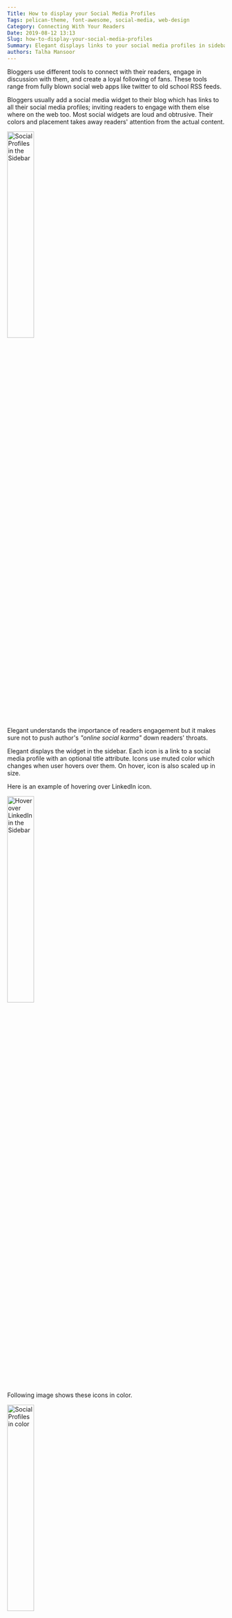 ```yaml
---
Title: How to display your Social Media Profiles
Tags: pelican-theme, font-awesome, social-media, web-design
Category: Connecting With Your Readers
Date: 2019-08-12 13:13
Slug: how-to-display-your-social-media-profiles
Summary: Elegant displays links to your social media profiles in sidebar in a customizable manner
authors: Talha Mansoor
---
```


Bloggers use different tools to connect with their readers, engage in
discussion with them, and create a loyal following of fans. These tools range
from fully blown social web apps like twitter to old school RSS feeds.

Bloggers usually add a social media widget to their blog which has links to all their
social media profiles; inviting readers to engage with them else where on the
web too. Most social widgets are loud and obtrusive. Their colors and placement
takes away readers' attention from the actual content.

<img class="align-right" style="width: 35%;"
src="{static}/images/social-profiles-sidebar-svg-default.png" alt="Social
Profiles in the Sidebar" />

Elegant understands the importance of readers engagement but it makes sure
not to push author's _"online social karma"_ down readers' throats.

Elegant displays the widget in the sidebar. Each icon is a link to a social
media profile with an optional title attribute. Icons use muted color which
changes when user hovers over them. On hover, icon is also scaled up in size.

Here is an example of hovering over
LinkedIn <!-- yaspeller ignore -->
icon.

<img style="width:35%;"
src="{static}/images/social-profiles-sidebar-svg-hover-linkedin.png" alt="Hover over LinkedIn in the Sidebar" />

Following image shows these icons in color.

<img style="width:35%;"
src="{static}/images/social-profiles-sidebar-svg-hover.png" alt="Social Profiles in color" />

These SVG icons are [Super Tiny](https://github.com/edent/SuperTinyIcons). Most of them have sizes less than 500 bytes, and none of them exceeds 1 K bytes in size. This gives you increased website speed.

## How to configure the _widget_

Define `SOCIAL` in your `pelicanconf.py`. `SOCIAL` is list of tuple. Each tuple
has three items,

1. `key`, case insensitive, must match one of the available keys
1. `URL`
1. `title`, optional

```python
SOCIAL = (
    ('Email', 'example@example.com', 'My Email Address'),
    ("Github", "https://github.com/Pelican-Elegant/", "Elegant Github Repository"),
    ("RSS", SITEURL + "/feeds/all.atom.xml"),
    ("Facebook", "https://facebook.com/ExamplePage/"),
)
```

If `title` is defined then it is used to populate title attribute of the link.

## Available Keys

1. `Calendar`
1. `Email`
1. `Facebook`
1. `Github`
1. `GitLab`
1. `Gmail`
1. `Goodreads`
1. `HackerNews`
1. `Instagram`
1. `Keybase`
1. `LinkedIn`
1. `Mastodon`
1. `Reddit`
1. `RSS`
1. `Spotify`
1. `StackOverflow`
1. `Telegram`
1. `Twitch`
1. `Twitter`
1. `Wire`
1. `YouTube`

## How to customize Social Profile Label

By default, Elegant labels social profile section as **Contact**. You can
change this label by defining a new variable `SOCIAL_PROFILE_LABEL` in your
`pelicanconf.py` file.

    :::python

    SOCIAL_PROFILE_LABEL = u'Stay in Touch'

## Missing Social Profile?

What if the icon of your social media site is not available?

Migrating from [font-awesome to SVG icons]({filename}./social-profiles-sidebar-fontawesome.md) opened up a whole lot of possibilities. We are not limited to icons provided by the [font-awesome] project. Instead, we can use any SVG icon.

If you icon of your favorite site is missing then feel free to [open an issue](https://github.com/Pelican-Elegant/elegant/issues/new?labels=enhancement&title=Request:%20Add%20new%20social%20icon%20in%20the%20sidebar). We will add it for you as long as a SVG icon is available for it.
